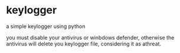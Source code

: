 # keylogger
a simple keylogger using python

you must disable your antivirus or winbdows defender, otherwise the antivirus will delete you keylogger file, considering it as athreat.
